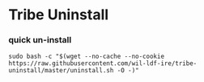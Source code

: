 # Tribe Uninstall

### quick un-install
```
sudo bash -c "$(wget --no-cache --no-cookie https://raw.githubusercontent.com/wil-ldf-ire/tribe-uninstall/master/uninstall.sh -O -)"
```